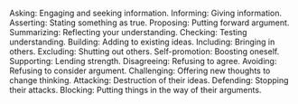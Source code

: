 Asking: Engaging and seeking information.
Informing: Giving information.
Asserting: Stating something as true.
Proposing: Putting forward argument.
Summarizing: Reflecting your understanding.
Checking: Testing understanding.
Building: Adding to existing ideas.
Including: Bringing in others.
Excluding: Shutting out others.
Self-promotion: Boosting oneself.
Supporting: Lending strength.
Disagreeing: Refusing to agree.
Avoiding: Refusing to consider argument.
Challenging: Offering new thoughts to change thinking.
Attacking: Destruction of their ideas.
Defending: Stopping their attacks.
Blocking: Putting things in the way of their arguments.